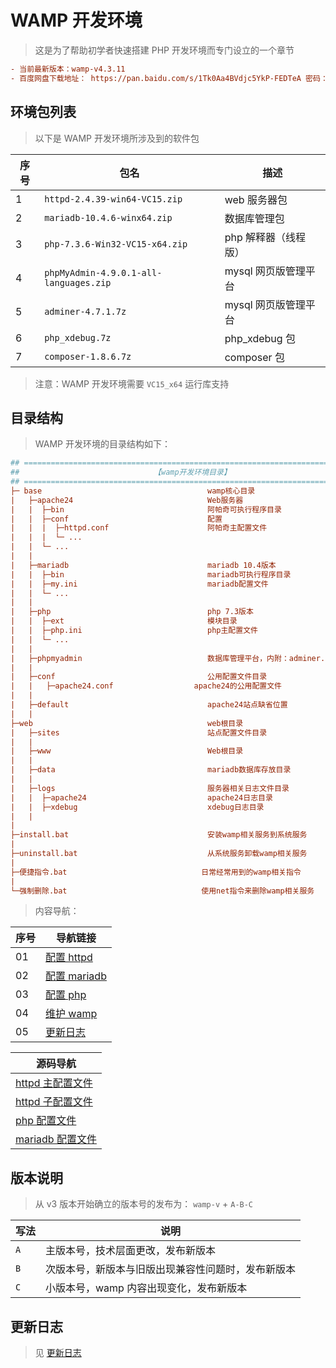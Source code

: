 # WAMP 开发环境

> 这是为了帮助初学者快速搭建 PHP 开发环境而专门设立的一个章节

```ini
- 当前最新版本：wamp-v4.3.11
- 百度网盘下载地址： https://pan.baidu.com/s/1Tk0Aa4BVdjc5YkP-FEDTeA 密码： r1yd
```

## 环境包列表

> 以下是 WAMP 开发环境所涉及到的软件包

| 序号 | 包名                                   | 描述                 |
| ---- | -------------------------------------- | -------------------- |
| 1    | `httpd-2.4.39-win64-VC15.zip`          | web 服务器包         |
| 2    | `mariadb-10.4.6-winx64.zip`            | 数据库管理包         |
| 3    | `php-7.3.6-Win32-VC15-x64.zip`         | php 解释器（线程版） |
| 4    | `phpMyAdmin-4.9.0.1-all-languages.zip` | mysql 网页版管理平台 |
| 5    | `adminer-4.7.1.7z`                     | mysql 网页版管理平台 |
| 6    | `php_xdebug.7z`                        | php_xdebug 包        |
| 7    | `composer-1.8.6.7z`                    | composer 包          |

> 注意：WAMP 开发环境需要 `VC15_x64` 运行库支持

## 目录结构

> WAMP 开发环境的目录结构如下：

```ini
## =============================================================================
##                              【wamp开发环境目录】
## =============================================================================
├─ base                                     wamp核心目录
|   ├─apache24                              Web服务器
|   |  ├─bin                                阿帕奇可执行程序目录
|   |  ├─conf                               配置
|   |  |  ├─httpd.conf                      阿帕奇主配置文件
|   |  |  └─ ...
|   |  └─ ...
|   |
|   ├─mariadb                               mariadb 10.4版本
|   |  ├─bin                                mariadb可执行程序目录
|   |  ├─my.ini                             mariadb配置文件
|   |  └─ ...
|   |
|   ├─php                                   php 7.3版本
|   |  ├─ext                                模块目录
|   |  ├─php.ini                            php主配置文件
|   |  └─ ...
|   |
|   ├─phpmyadmin                            数据库管理平台，内附：adminer.php
|   |
|   ├─conf                                  公用配置文件目录
|   |   ├─apache24.conf                  apache24的公用配置文件
|   |
|   ├─default                               apache24站点缺省位置
|   |
├─web                                       web根目录
|   ├─sites                                 站点配置文件目录
|   |
|   ├─www                                   Web根目录
|   |
|   ├─data                                  mariadb数据库存放目录
|   |
|   ├─logs                                  服务器相关日志文件目录
|   |  ├─apache24                           apache24日志目录
|   |  ├─xdebug                             xdebug日志目录
|   |
|
├─install.bat                               安装wamp相关服务到系统服务
|
├─uninstall.bat                             从系统服务卸载wamp相关服务
|
├─便捷指令.bat                              日常经常用到的wamp相关指令
|
└─强制删除.bat                              使用net指令来删除wamp相关服务
```

> 内容导航：

| 序号 | 导航链接                         |
| ---- | -------------------------------- |
| 01   | [配置 httpd](./配置httpd.md)     |
| 02   | [配置 mariadb](./配置mariadb.md) |
| 03   | [配置 php](./配置php.md)         |
| 04   | [维护 wamp](./维护wamp.md)       |
| 05   | [更新日志](./更新日志.md)        |

| 源码导航                                   |
| ------------------------------------------ |
| [httpd 主配置文件](./source/httpd.conf)    |
| [httpd 子配置文件](./source/apache24.conf) |
| [php 配置文件](./source/php.ini)           |
| [mariadb 配置文件](./source/my.ini)        |

## 版本说明

> 从 v3 版本开始确立的版本号的发布为： `wamp-v` + `A-B-C`

| 写法 | 说明                                               |
| ---- | -------------------------------------------------- |
| `A`  | 主版本号，技术层面更改，发布新版本                 |
| `B`  | 次版本号，新版本与旧版出现兼容性问题时，发布新版本 |
| `C`  | 小版本号，wamp 内容出现变化，发布新版本            |

## 更新日志

> 见 [更新日志](./更新日志.md)
